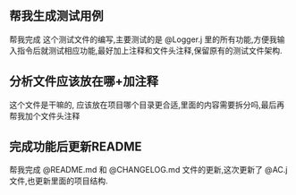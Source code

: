 ## 帮我生成测试用例

帮我完成 这个测试文件的编写,主要测试的是 @Logger.j  里的所有功能,方便我输入指令后就测试相应功能,最好加上注释和文件头注释,保留原有的测试文件架构.


## 分析文件应该放在哪+加注释
这个文件是干嘛的,  应该放在项目哪个目录更合适,里面的内容需要拆分吗,最后再帮我加个文件头注释


## 完成功能后更新README

帮我完成 @README.md 和 @CHANGELOG.md 文件的更新,这次更新了 @AC.j 文件,也更新里面的项目结构.
